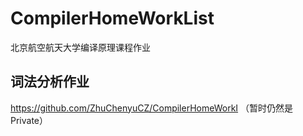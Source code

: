 # CompilerHomeWorkList
北京航空航天大学编译原理课程作业

## 词法分析作业
https://github.com/ZhuChenyuCZ/CompilerHomeWorkI
（暂时仍然是Private）
